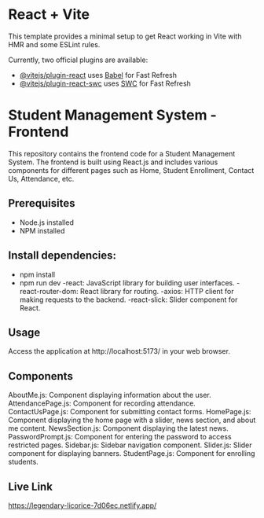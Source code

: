 # React + Vite

This template provides a minimal setup to get React working in Vite with HMR and some ESLint rules.

Currently, two official plugins are available:

- [@vitejs/plugin-react](https://github.com/vitejs/vite-plugin-react/blob/main/packages/plugin-react/README.md) uses [Babel](https://babeljs.io/) for Fast Refresh
- [@vitejs/plugin-react-swc](https://github.com/vitejs/vite-plugin-react-swc) uses [SWC](https://swc.rs/) for Fast Refresh


# Student Management System - Frontend

This repository contains the frontend code for a Student Management System. The frontend is built using React.js and includes various components for different pages such as Home, Student Enrollment, Contact Us, Attendance, etc.

## Prerequisites
- Node.js installed
- NPM installed

## Install dependencies:
- npm install
- npm run dev
-react: JavaScript library for building user interfaces.
-react-router-dom: React library for routing.
-axios: HTTP client for making requests to the backend.
-react-slick: Slider component for React.
  
## Usage
Access the application at http://localhost:5173/ in your web browser.

## Components
AboutMe.js: Component displaying information about the user.
AttendancePage.js: Component for recording attendance.
ContactUsPage.js: Component for submitting contact forms.
HomePage.js: Component displaying the home page with a slider, news section, and about me content.
NewsSection.js: Component displaying the latest news.
PasswordPrompt.js: Component for entering the password to access restricted pages.
Sidebar.js: Sidebar navigation component.
Slider.js: Slider component for displaying banners.
StudentPage.js: Component for enrolling students.

## Live Link 

https://legendary-licorice-7d06ec.netlify.app/
